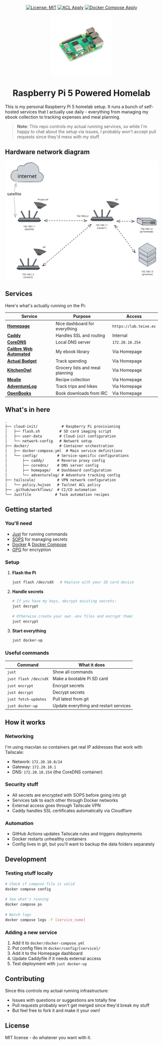<div align="center">

[![License: MIT](https://img.shields.io/badge/License-MIT-yellow.svg)](LICENSE)
[![ACL Apply](https://github.com/jorgeteixe/homelab/actions/workflows/acl-apply.yml/badge.svg)](https://github.com/jorgeteixe/homelab/actions/workflows/acl-apply.yml)
[![Docker Compose Apply](https://github.com/jorgeteixe/homelab/actions/workflows/docker-apply.yml/badge.svg)](https://github.com/jorgeteixe/homelab/actions/workflows/docker-apply.yml)

<img src="./docs/rpi-5.webp" alt="Raspberry PI 5" height="200" />

# Raspberry Pi 5 Powered Homelab

</div>

This is my personal Raspberry Pi 5 homelab setup. It runs a bunch of self-hosted services that I actually use daily - everything from managing my ebook collection to tracking expenses and meal planning.

> **Note**: This repo controls my actual running services, so while I'm happy to chat about the setup via issues, I probably won't accept pull requests since they'd mess with my stuff.

## Hardware network diagram

![Hardware Diagram](./docs/hw-gram.svg)

## Services

Here's what's actually running on the Pi:

| Service | Purpose | Access |
|---------|---------|--------|
| **[Homepage](https://github.com/gethomepage/homepage)** | Nice dashboard for everything | `https://lab.teixe.es` |
| **[Caddy](https://caddyserver.com/)** | Handles SSL and routing | Internal |
| **[CoreDNS](https://coredns.io/)** | Local DNS server | `172.20.10.254` |
| **[Calibre Web Automated](https://github.com/crocodilestick/calibre-web-automated)** | My ebook library | Via Homepage |
| **[Actual Budget](https://actualbudget.com/)** | Track spending | Via Homepage |
| **[KitchenOwl](https://github.com/TomBursch/kitchenowl)** | Grocery lists and meal planning | Via Homepage |
| **[Mealie](https://mealie.io/)** | Recipe collection | Via Homepage |
| **[AdventureLog](https://github.com/seanmorley15/AdventureLog)** | Track trips and hikes | Via Homepage |
| **[OpenBooks](https://github.com/evan-buss/openbooks)** | Book downloads from IRC | Via Homepage |

## What's in here

```
.
├── cloud-init/           # Raspberry Pi provisioning
│   ├── flash.sh         # SD card imaging script
│   ├── user-data        # Cloud-init configuration
│   └── network-config   # Network setup
├── docker/              # Container orchestration
│   ├── docker-compose.yml  # Main service definitions
│   └── config/         # Service-specific configurations
│       ├── caddy/      # Reverse proxy config
│       ├── coredns/    # DNS server config
│       ├── homepage/   # Dashboard configuration
│       └── adventurelog/ # Adventure tracking config
├── tailscale/          # VPN network configuration
│   └── policy.hujson   # Tailnet ACL policy
├── .github/workflows/  # CI/CD automation
└── Justfile           # Task automation recipes
```

## Getting started

### You'll need

- [Just](https://github.com/casey/just) for running commands
- [SOPS](https://github.com/mozilla/sops) for managing secrets
- [Docker](https://docs.docker.com/engine/install/) & [Docker Compose](https://docs.docker.com/compose/)
- [GPG](https://gnupg.org/) for encryption

### Setup

1. **Flash the Pi**
   ```bash
   just flash /dev/sdX   # Replace with your SD card device
   ```

2. **Handle secrets**
   ```bash
   # If you have my keys, decrypt existing secrets:
   just decrypt
   
   # Otherwise create your own .env files and encrypt them:
   just encrypt
   ```

3. **Start everything**
   ```bash
   just docker-up
   ```

### Useful commands

| Command | What it does |
|---------|-------------|
| `just` | Show all commands |
| `just flash /dev/sdX` | Make a bootable Pi SD card |
| `just encrypt` | Encrypt secrets |
| `just decrypt` | Decrypt secrets |
| `just fetch-updates` | Pull latest from git |
| `just docker-up` | Update everything and restart services |


## How it works

### Networking

I'm using macvlan so containers get real IP addresses that work with Tailscale:

- Network: `172.20.10.0/24`
- Gateway: `172.20.10.1`  
- DNS: `172.20.10.254` (the CoreDNS container)

### Security stuff

- All secrets are encrypted with SOPS before going into git
- Services talk to each other through Docker networks
- External access goes through Tailscale VPN
- Caddy handles SSL certificates automatically via Cloudflare

### Automation

- GitHub Actions updates Tailscale rules and triggers deployments
- Docker restarts unhealthy containers
- Config lives in git, but you'll want to backup the data folders separately

## Development

### Testing stuff locally

```bash
# Check if compose file is valid
docker compose config

# See what's running
docker compose ps

# Watch logs
docker compose logs -f [service_name]
```

### Adding a new service

1. Add it to `docker/docker-compose.yml`
2. Put config files in `docker/config/[service]/`  
3. Add it to the Homepage dashboard
4. Update Caddyfile if it needs external access
5. Test deployment with `just docker-up`

## Contributing

Since this controls my actual running infrastructure:

- Issues with questions or suggestions are totally fine
- Pull requests probably won't get merged since they'd break my stuff
- But feel free to fork it and make it your own!

## License

MIT license - do whatever you want with it.
